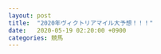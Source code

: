 ```yaml
---
layout: post
title:  "2020年ヴィクトリアマイル大予想！！！"
date:   2020-05-19 02:20:00 +0900
categories: 競馬
---
```

